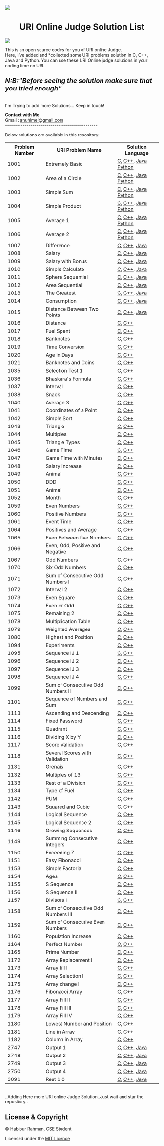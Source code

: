 <img src="https://dka575ofm4ao0.cloudfront.net/pages-transactional_logos/retina/9144/Rl1qxNZhT5u7Bii1tesO" >
<h1 align="center">URI Online Judge Solution List</h1>

<a href="https://hits.seeyoufarm.com"><img src="https://hits.seeyoufarm.com/api/count/incr/badge.svg?url=https%3A%2F%2Fgithub.com%2FHabibu-R-ahman%2FURI-Online-Judge-Solutions.git&count_bg=%2379C83D&title_bg=%23555555&icon=&icon_color=%23E7E7E7&title=Views&edge_flat=false&align=center"/></a></br>

This is an open source codes for you of URI online Judge.<br/>
Here, I've added and *collected some URI problems solution in C, C++, Java and Python. You can use these URI Online judge solutions in your coding time on URI..<br/>
<em><h2>N:B:<q>Before seeing the solution make sure that you tried enough</q></h3></em><br/>
I'm Trying to add more Solutions... Keep in touch!<br>

<strong>Contact with Me</strong><br> 
Gmail    : anuhimel@gmail.com<br>
-----------------------------------------------<br />

Below solutions are available in this repository:<br />

<table class="table table-responsive">

<tr>
<th>Problem Number</th>
<th>URI Problem Name </th>
<th>Solution Language</th>
</tr>

<tr>
<td>1001</td>
<td>Extremely Basic</td>
<td>
    <a href="https://github.com/HimelAhmed/URI-Online-Judge-Solutions/blob/master/All%20Codes/URI_1001.c">C</a>,
    <a href="https://github.com/HimelAhmed/URI-Online-Judge-Solutions/blob/master/All%20Codes/URI_1001.cpp">C++</a>,
    <a href="https://github.com/HimelAhmed/URI-Online-Judge-Solutions/blob/master/All%20Codes/URI_1001.Java">Java</a>
    <a href="https://github.com/HimelAhmed/URI-Online-Judge-Solutions/blob/master/All%20Codes/URI_1001.py">Python</a>
</td>
</tr>

<tr>
<td>1002</td>
<td>Area of a Circle</td>
<td>
    <a href="https://github.com/HimelAhmed/URI-Online-Judge-Solutions/blob/master/All%20Codes/URI_1002.c">C</a>,
    <a href="https://github.com/HimelAhmed/URI-Online-Judge-Solutions/blob/master/All%20Codes/URI_1002.cpp">C++</a>,
    <a href="https://github.com/HimelAhmed/URI-Online-Judge-Solutions/blob/master/All%20Codes/URI_1002.Java">Java</a>
    <a href="https://github.com/HimelAhmed/URI-Online-Judge-Solutions/blob/master/All%20Codes/URI_1002.py">Python</a>
</td>
</tr>

<tr>
<td>1003</td>
<td>Simple Sum</td>
<td>
    <a href="https://github.com/HimelAhmed/URI-Online-Judge-Solutions/blob/master/All%20Codes/URI_1003.c">C</a>,
    <a href="https://github.com/HimelAhmed/URI-Online-Judge-Solutions/blob/master/All%20Codes/URI_1003.cpp">C++</a>,
    <a href="https://github.com/HimelAhmed/URI-Online-Judge-Solutions/blob/master/All%20Codes/URI_1003.Java">Java</a>
    <a href="https://github.com/HimelAhmed/URI-Online-Judge-Solutions/blob/master/All%20Codes/URI_1003.py">Python</a>
</td>
</tr>

<tr>
<td>1004</td>
<td>Simple Product</td>
<td>
    <a href="https://github.com/HimelAhmed/URI-Online-Judge-Solutions/blob/master/All%20Codes/URI_1004.c">C</a>,
    <a href="https://github.com/HimelAhmed/URI-Online-Judge-Solutions/blob/master/All%20Codes/URI_1004.cpp">C++</a>,
    <a href="https://github.com/HimelAhmed/URI-Online-Judge-Solutions/blob/master/All%20Codes/URI_1004.Java">Java</a>
    <a href="https://github.com/HimelAhmed/URI-Online-Judge-Solutions/blob/master/All%20Codes/URI_1004.py">Python</a>
</td>
</tr>

<tr>
<td>1005</td>
<td>Average 1</td>
<td>
    <a href="https://github.com/HimelAhmed/URI-Online-Judge-Solutions/blob/master/All%20Codes/URI_1005.c">C</a>,
    <a href="https://github.com/HimelAhmed/URI-Online-Judge-Solutions/blob/master/All%20Codes/URI_1005.cpp">C++</a>,
    <a href="https://github.com/HimelAhmed/URI-Online-Judge-Solutions/blob/master/All%20Codes/URI_1005.Java">Java</a>
    <a href="https://github.com/HimelAhmed/URI-Online-Judge-Solutions/blob/master/All%20Codes/URI_1005.py">Python</a>
</td>
</tr>

<tr>
<td>1006</td>
<td>Average 2</td>
<td>
    <a href="https://github.com/HimelAhmed/URI-Online-Judge-Solutions/blob/master/All%20Codes/URI_1006.c">C</a>,
    <a href="https://github.com/HimelAhmed/URI-Online-Judge-Solutions/blob/master/All%20Codes/URI_1006.cpp">C++</a>,
    <a href="https://github.com/HimelAhmed/URI-Online-Judge-Solutions/blob/master/All%20Codes/URI_1006.Java">Java</a>
    <a href="https://github.com/HimelAhmed/URI-Online-Judge-Solutions/blob/master/All%20Codes/URI_1006.py">Python</a>
</td>
</tr>

<tr>
<td>1007</td>
<td>Difference</td>
<td>
    <a href="https://github.com/HimelAhmed/URI-Online-Judge-Solutions/blob/master/All%20Codes/URI_1007.c">C</a>,
    <a href="https://github.com/HimelAhmed/URI-Online-Judge-Solutions/blob/master/All%20Codes/URI_1007.cpp">C++</a>,
    <a href="https://github.com/HimelAhmed/URI-Online-Judge-Solutions/blob/master/All%20Codes/URI_1007.Java">Java</a>
</td>
</tr>

<tr>
<td>1008</td>
<td>Salary</td>
<td>
    <a href="https://github.com/HimelAhmed/URI-Online-Judge-Solutions/blob/master/All%20Codes/URI_1008.c">C</a>,
    <a href="https://github.com/HimelAhmed/URI-Online-Judge-Solutions/blob/master/All%20Codes/URI_1008.cpp">C++</a>,
    <a href="https://github.com/HimelAhmed/URI-Online-Judge-Solutions/blob/master/All%20Codes/URI_1008.Java">Java</a>
</td>
</tr>

<tr>
<td>1009</td>
<td>Salary with Bonus</td>
<td>
    <a href="https://github.com/HimelAhmed/URI-Online-Judge-Solutions/blob/master/All%20Codes/URI_1009.c">C</a>,
    <a href="https://github.com/HimelAhmed/URI-Online-Judge-Solutions/blob/master/All%20Codes/URI_1009.cpp">C++</a>,
    <a href="https://github.com/HimelAhmed/URI-Online-Judge-Solutions/blob/master/All%20Codes/URI_1009.Java">Java</a>
</td>
</tr>

<tr>
<td>1010</td>
<td>Simple Calculate</td>
<td>
    <a href="https://github.com/HimelAhmed/URI-Online-Judge-Solutions/blob/master/All%20Codes/URI_1010.c">C</a>,
    <a href="https://github.com/HimelAhmed/URI-Online-Judge-Solutions/blob/master/All%20Codes/URI_1010.cpp">C++</a>,
    <a href="https://github.com/HimelAhmed/URI-Online-Judge-Solutions/blob/master/All%20Codes/URI_1010.Java">Java</a>
</td>
</tr>

<tr>
<td>1011</td>
<td>Sphere Sequential</td>
<td>
    <a href="https://github.com/HimelAhmed/URI-Online-Judge-Solutions/blob/master/All%20Codes/URI_1011.c">C</a>,
    <a href="https://github.com/HimelAhmed/URI-Online-Judge-Solutions/blob/master/All%20Codes/URI_1011.cpp">C++</a>,
    <a href="https://github.com/HimelAhmed/URI-Online-Judge-Solutions/blob/master/All%20Codes/URI_1011.java">Java</a>
</td>
</tr>

<tr>
<td>1012</td>
<td>Area Sequential</td>
<td>
    <a href="https://github.com/HimelAhmed/URI-Online-Judge-Solutions/blob/master/All%20Codes/URI_1012.c">C</a>,
    <a href="https://github.com/HimelAhmed/URI-Online-Judge-Solutions/blob/master/All%20Codes/URI_1012.cpp">C++</a>,
    <a href="https://github.com/HimelAhmed/URI-Online-Judge-Solutions/blob/master/All%20Codes/URI_1012.java">Java</a>
</td>
</tr>

<tr>
<td>1013</td>
<td>The Greatest</td>
<td>
    <a href="https://github.com/HimelAhmed/URI-Online-Judge-Solutions/blob/master/All%20Codes/URI_1013.c">C</a>,
    <a href="https://github.com/HimelAhmed/URI-Online-Judge-Solutions/blob/master/All%20Codes/URI_1013.cpp">C++</a>,
    <a href="https://github.com/HimelAhmed/URI-Online-Judge-Solutions/blob/master/All%20Codes/URI_1013.java">Java</a>
</td>
</tr>

<tr>
<td>1014</td>
<td>Consumption</td>
<td>
    <a href="https://github.com/HimelAhmed/URI-Online-Judge-Solutions/blob/master/All%20Codes/URI_1014.c">C</a>,
    <a href="https://github.com/HimelAhmed/URI-Online-Judge-Solutions/blob/master/All%20Codes/URI_1014.cpp">C++</a>,
    <a href="https://github.com/HimelAhmed/URI-Online-Judge-Solutions/blob/master/All%20Codes/URI_1014.java">Java</a>
</td>
</tr>

<tr>
<td>1015</td>
<td>Distance Between Two Points</td>
<td>
    <a href="https://github.com/HimelAhmed/URI-Online-Judge-Solutions/blob/master/All%20Codes/URI_1015.c">C</a>,
    <a href="https://github.com/HimelAhmed/URI-Online-Judge-Solutions/blob/master/All%20Codes/URI_1015.cpp">C++</a>,
    <a href="https://github.com/HimelAhmed/URI-Online-Judge-Solutions/blob/master/All%20Codes/URI_1015.java">Java</a>
</td>
</tr>

<tr>
<td>1016</td>
<td>Distance</td>
<td><a href="https://github.com/HimelAhmed/URI-Online-Judge-Solutions/blob/master/All%20Codes/URI_1016.c">C</a>,
    <a href="https://github.com/HimelAhmed/URI-Online-Judge-Solutions/blob/master/All%20Codes/URI_1016.cpp">C++</a>
</td>
</tr>

<tr>
<td>1017</td>
<td>Fuel Spent</td>
<td><a href="https://github.com/HimelAhmed/URI-Online-Judge-Solutions/blob/master/All%20Codes/URI_1017.c">C</a>,
    <a href="https://github.com/HimelAhmed/URI-Online-Judge-Solutions/blob/master/All%20Codes/URI_1017.cpp">C++</a>
</td>
</tr>

<tr>
<td>1018</td>
<td>Banknotes</td>
<td><a href="https://github.com/HimelAhmed/URI-Online-Judge-Solutions/blob/master/All%20Codes/URI_1018.c">C</a>,
    <a href="https://github.com/HimelAhmed/URI-Online-Judge-Solutions/blob/master/All%20Codes/URI_1018.cpp">C++</a>
</td>
</tr>

<tr>
<td>1019</td>
<td>Time Conversion</td>
<td><a href="https://github.com/HimelAhmed/URI-Online-Judge-Solutions/blob/master/All%20Codes/URI_1019.c">C</a>,
    <a href="https://github.com/HimelAhmed/URI-Online-Judge-Solutions/blob/master/All%20Codes/URI_1019.cpp">C++</a>
</td>
</tr>

<tr>
<td>1020</td>
<td>Age in Days</td>
<td><a href="https://github.com/HimelAhmed/URI-Online-Judge-Solutions/blob/master/All%20Codes/URI_1020.c">C</a>,
    <a href="https://github.com/HimelAhmed/URI-Online-Judge-Solutions/blob/master/All%20Codes/URI_1020.cpp">C++</a>
</td>
</tr>

<tr>
<td>1021</td>
<td>Banknotes and Coins</td>
<td><a href="https://github.com/HimelAhmed/URI-Online-Judge-Solutions/blob/master/All%20Codes/URI_1021.c">C</a>,
    <a href="https://github.com/HimelAhmed/URI-Online-Judge-Solutions/blob/master/All%20Codes/URI_1021.cpp">C++</a>
</td>
</tr>

<tr>
<td>1035</td>
<td>Selection Test 1</td>
<td><a href="https://github.com/HimelAhmed/URI-Online-Judge-Solutions/blob/master/All%20Codes/URI_1035.c">C</a>,
    <a href="https://github.com/HimelAhmed/URI-Online-Judge-Solutions/blob/master/All%20Codes/URI_1035.cpp">C++</a>
</td>
</tr>

<tr>
<td>1036</td>
<td>Bhaskara's Formula</td>
<td><a href="https://github.com/HimelAhmed/URI-Online-Judge-Solutions/blob/master/All%20Codes/URI_1036.c">C</a>,
    <a href="https://github.com/HimelAhmed/URI-Online-Judge-Solutions/blob/master/All%20Codes/URI_1036.cpp">C++</a>
</td>
</tr>

<tr>
<td>1037</td>
<td>Interval</td>
<td><a href="https://github.com/HimelAhmed/URI-Online-Judge-Solutions/blob/master/All%20Codes/URI_1037.c">C</a>,
    <a href="https://github.com/HimelAhmed/URI-Online-Judge-Solutions/blob/master/All%20Codes/URI_1037.cpp">C++</a>
</td>
</tr>

<tr>
<td>1038</td>
<td>Snack</td>
<td><a href="https://github.com/HimelAhmed/URI-Online-Judge-Solutions/blob/master/All%20Codes/URI_1038.c">C</a>,
    <a href="https://github.com/HimelAhmed/URI-Online-Judge-Solutions/blob/master/All%20Codes/URI_1038.cpp">C++</a>
</td>
</tr>

<tr>
<td>1040</td>
<td>Average 3</td>
<td><a href="https://github.com/HimelAhmed/URI-Online-Judge-Solutions/blob/master/All%20Codes/URI_1040.c">C</a>,
    <a href="https://github.com/HimelAhmed/URI-Online-Judge-Solutions/blob/master/All%20Codes/URI_1040.cpp">C++</a>
</td>
</tr>

<tr>
<td>1041</td>
<td>Coordinates of a Point</td>
<td><a href="https://github.com/HimelAhmed/URI-Online-Judge-Solutions/blob/master/All%20Codes/URI_1041.c">C</a>,
    <a href="https://github.com/HimelAhmed/URI-Online-Judge-Solutions/blob/master/All%20Codes/URI_1041.cpp">C++</a>
</td>
</tr>

<tr>
<td>1042</td>
<td>Simple Sort</td>
<td><a href="https://github.com/HimelAhmed/URI-Online-Judge-Solutions/blob/master/All%20Codes/URI_1042.c">C</a>,
    <a href="https://github.com/HimelAhmed/URI-Online-Judge-Solutions/blob/master/All%20Codes/URI_1042.cpp">C++</a>
</td>
</tr>

<tr>
<td>1043</td>
<td>Triangle</td>
<td><a href="https://github.com/HimelAhmed/URI-Online-Judge-Solutions/blob/master/All%20Codes/URI_1043.c">C</a>,
    <a href="https://github.com/HimelAhmed/URI-Online-Judge-Solutions/blob/master/All%20Codes/URI_1043.cpp">C++</a>
</td>
</tr>

<tr>
<td>1044</td>
<td>Multiples</td>
<td><a href="https://github.com/HimelAhmed/URI-Online-Judge-Solutions/blob/master/All%20Codes/URI_1044.c">C</a>,
    <a href="https://github.com/HimelAhmed/URI-Online-Judge-Solutions/blob/master/All%20Codes/URI_1044.cpp">C++</a>
</td>
</tr>

<tr>
<td>1045</td>
<td>Triangle Types</td>
<td><a href="https://github.com/HimelAhmed/URI-Online-Judge-Solutions/blob/master/All%20Codes/URI_1045.c">C</a>,
    <a href="https://github.com/HimelAhmed/URI-Online-Judge-Solutions/blob/master/All%20Codes/URI_1045.cpp">C++</a>
</td>
</tr>

<tr>
<td>1046</td>
<td>Game Time</td>
<td><a href="https://github.com/HimelAhmed/URI-Online-Judge-Solutions/blob/master/All%20Codes/URI_1046.c">C</a>,
    <a href="https://github.com/HimelAhmed/URI-Online-Judge-Solutions/blob/master/All%20Codes/URI_1046.cpp">C++</a>
</td>
</tr>

<tr>
<td>1047</td>
<td>Game Time with Minutes</td>
<td><a href="https://github.com/HimelAhmed/URI-Online-Judge-Solutions/blob/master/All%20Codes/URI_1047.c">C</a>,
    <a href="https://github.com/HimelAhmed/URI-Online-Judge-Solutions/blob/master/All%20Codes/URI_1047.cpp">C++</a>
</td>
</tr>

<tr>
<td>1048</td>
<td>Salary Increase</td>
<td><a href="https://github.com/HimelAhmed/URI-Online-Judge-Solutions/blob/master/All%20Codes/URI_1048.c">C</a>,
    <a href="https://github.com/HimelAhmed/URI-Online-Judge-Solutions/blob/master/All%20Codes/URI_1048.cpp">C++</a>
</td>
</tr>

<tr>
<td>1049</td>
<td>Animal</td>
<td><a href="https://github.com/HimelAhmed/URI-Online-Judge-Solutions/blob/master/All%20Codes/URI_1049.c">C</a>,
    <a href="https://github.com/HimelAhmed/URI-Online-Judge-Solutions/blob/master/All%20Codes/URI_1049.cpp">C++</a>
</td>
</tr>

<tr>
<td>1050</td>
<td>DDD</td>
<td><a href="https://github.com/HimelAhmed/URI-Online-Judge-Solutions/blob/master/All%20Codes/URI_1050.c">C</a>,
    <a href="https://github.com/HimelAhmed/URI-Online-Judge-Solutions/blob/master/All%20Codes/URI_1050.cpp">C++</a>
</td>
</tr>

<tr>
<td>1051</td>
<td>Animal</td>
<td><a href="https://github.com/HimelAhmed/URI-Online-Judge-Solutions/blob/master/All%20Codes/URI_1051.c">C</a>,
    <a href="https://github.com/HimelAhmed/URI-Online-Judge-Solutions/blob/master/All%20Codes/URI_1051.cpp">C++</a>
</td>
</tr>

<tr>
<td>1052</td>
<td>Month</td>
<td><a href="https://github.com/HimelAhmed/URI-Online-Judge-Solutions/blob/master/All%20Codes/URI_1052.c">C</a>,
    <a href="https://github.com/HimelAhmed/URI-Online-Judge-Solutions/blob/master/All%20Codes/URI_1052.cpp">C++</a>
</td>
</tr>

<tr>
<td>1059</td>
<td>Even Numbers</td>
<td><a href="https://github.com/HimelAhmed/URI-Online-Judge-Solutions/blob/master/All%20Codes/URI_1059.c">C</a>,
    <a href="https://github.com/HimelAhmed/URI-Online-Judge-Solutions/blob/master/All%20Codes/URI_1059.cpp">C++</a>
</td>
</tr>

<tr>
<td>1060</td>
<td>Positive Numbers</td>
<td><a href="https://github.com/HimelAhmed/URI-Online-Judge-Solutions/blob/master/All%20Codes/URI_1060.c">C</a>,
    <a href="https://github.com/HimelAhmed/URI-Online-Judge-Solutions/blob/master/All%20Codes/URI_1060.cpp">C++</a>
</td>
</tr>

<tr>
<td>1061</td>
<td>Event Time</td>
<td><a href="https://github.com/HimelAhmed/URI-Online-Judge-Solutions/blob/master/All%20Codes/URI_1061.c">C</a>,
    <a href="https://github.com/HimelAhmed/URI-Online-Judge-Solutions/blob/master/All%20Codes/URI_1061.cpp">C++</a>
</td>
</tr>

<tr>
<td>1064</td>
<td>Positives and Average</td>
<td><a href="https://github.com/HimelAhmed/URI-Online-Judge-Solutions/blob/master/All%20Codes/URI_1064.c">C</a>,
    <a href="https://github.com/HimelAhmed/URI-Online-Judge-Solutions/blob/master/All%20Codes/URI_1064.cpp">C++</a>
</td>
</tr>

<tr>
<td>1065</td>
<td>Even Between five Numbers</td>
<td><a href="https://github.com/HimelAhmed/URI-Online-Judge-Solutions/blob/master/All%20Codes/URI_1065.c">C</a>,
    <a href="https://github.com/HimelAhmed/URI-Online-Judge-Solutions/blob/master/All%20Codes/URI_1065.cpp">C++</a>
</td>
</tr>

<tr>
<td>1066</td>
<td>Even, Odd, Positive and Negative</td>
<td><a href="https://github.com/HimelAhmed/URI-Online-Judge-Solutions/blob/master/All%20Codes/URI_1066.c">C</a>,
    <a href="https://github.com/HimelAhmed/URI-Online-Judge-Solutions/blob/master/All%20Codes/URI_1066.cpp">C++</a>
</td>
</tr>

<tr>
<td>1067</td>
<td>Odd Numbers</td>
<td><a href="https://github.com/HimelAhmed/URI-Online-Judge-Solutions/blob/master/All%20Codes/URI_1067.c">C</a>,
    <a href="https://github.com/HimelAhmed/URI-Online-Judge-Solutions/blob/master/All%20Codes/URI_1067.cpp">C++</a>
</td>
</tr>

<tr>
<td>1070</td>
<td>Six Odd Numbers</td>
<td><a href="https://github.com/HimelAhmed/URI-Online-Judge-Solutions/blob/master/All%20Codes/URI_1070.c">C</a>,
    <a href="https://github.com/HimelAhmed/URI-Online-Judge-Solutions/blob/master/All%20Codes/URI_1070.cpp">C++</a>
</td>
</tr>

<tr>
<td>1071</td>
<td>Sum of Consecutive Odd Numbers I</td>
<td><a href="https://github.com/HimelAhmed/URI-Online-Judge-Solutions/blob/master/All%20Codes/URI_1071.c">C</a>,
    <a href="https://github.com/HimelAhmed/URI-Online-Judge-Solutions/blob/master/All%20Codes/URI_1071.cpp">C++</a>
</td>
</tr>

<tr>
<td>1072</td>
<td>Interval 2</td>
<td><a href="https://github.com/HimelAhmed/URI-Online-Judge-Solutions/blob/master/All%20Codes/URI_1072.c">C</a>,
    <a href="https://github.com/HimelAhmed/URI-Online-Judge-Solutions/blob/master/All%20Codes/URI_1072.cpp">C++</a>
</td>
</tr>

<tr>
<td>1073</td>
<td>Even Square</td>
<td><a href="https://github.com/HimelAhmed/URI-Online-Judge-Solutions/blob/master/All%20Codes/URI_1073.c">C</a>,
    <a href="https://github.com/HimelAhmed/URI-Online-Judge-Solutions/blob/master/All%20Codes/URI_1073.cpp">C++</a>
</td>
</tr>

<tr>
<td>1074</td>
<td>Even or Odd</td>
<td><a href="https://github.com/HimelAhmed/URI-Online-Judge-Solutions/blob/master/All%20Codes/URI_1074.c">C</a>,
    <a href="https://github.com/HimelAhmed/URI-Online-Judge-Solutions/blob/master/All%20Codes/URI_1074.cpp">C++</a>
</td>
</tr>

<tr>
<td>1075</td>
<td>Remaining 2</td>
<td><a href="https://github.com/HimelAhmed/URI-Online-Judge-Solutions/blob/master/All%20Codes/URI_1075.c">C</a>,
    <a href="https://github.com/HimelAhmed/URI-Online-Judge-Solutions/blob/master/All%20Codes/URI_1075.cpp">C++</a>
</td>
</tr>

<tr>
<td>1078</td>
<td>Multiplication Table</td>
<td><a href="https://github.com/HimelAhmed/URI-Online-Judge-Solutions/blob/master/All%20Codes/URI_1078.c">C</a>,
    <a href="https://github.com/HimelAhmed/URI-Online-Judge-Solutions/blob/master/All%20Codes/URI_1078.cpp">C++</a>
</td>
</tr>

<tr>
<td>1079</td>
<td>Weighted Averages</td>
<td><a href="https://github.com/HimelAhmed/URI-Online-Judge-Solutions/blob/master/All%20Codes/URI_1079.c">C</a>,
    <a href="https://github.com/HimelAhmed/URI-Online-Judge-Solutions/blob/master/All%20Codes/URI_1079.cpp">C++</a>
</td>
</tr>

<tr>
<td>1080</td>
<td>Highest and Position</td>
<td><a href="https://github.com/HimelAhmed/URI-Online-Judge-Solutions/blob/master/All%20Codes/URI_1080.c">C</a>,
    <a href="https://github.com/HimelAhmed/URI-Online-Judge-Solutions/blob/master/All%20Codes/URI_1080.cpp">C++</a>
</td>
</tr>

<tr>
<td>1094</td>
<td>Experiments</td>
<td><a href="https://github.com/HimelAhmed/URI-Online-Judge-Solutions/blob/master/All%20Codes/URI_1094.c">C</a>,
    <a href="https://github.com/HimelAhmed/URI-Online-Judge-Solutions/blob/master/All%20Codes/URI_1094.cpp">C++</a>
</td>
</tr>

<tr>
<td>1095</td>
<td>Sequence IJ 1</td>
<td><a href="https://github.com/HimelAhmed/URI-Online-Judge-Solutions/blob/master/All%20Codes/URI_1095.c">C</a>,
    <a href="https://github.com/HimelAhmed/URI-Online-Judge-Solutions/blob/master/All%20Codes/URI_1095.cpp">C++</a>
</td>
</tr>

<tr>
<td>1096</td>
<td>Sequence IJ 2</td>
<td><a href="https://github.com/HimelAhmed/URI-Online-Judge-Solutions/blob/master/All%20Codes/URI_1096.c">C</a>,
    <a href="https://github.com/HimelAhmed/URI-Online-Judge-Solutions/blob/master/All%20Codes/URI_1096.cpp">C++</a>
</td>
</tr>

<tr>
<td>1097</td>
<td>Sequence IJ 3</td>
<td><a href="https://github.com/HimelAhmed/URI-Online-Judge-Solutions/blob/master/All%20Codes/URI_1097.c">C</a>,
    <a href="https://github.com/HimelAhmed/URI-Online-Judge-Solutions/blob/master/All%20Codes/URI_1097.cpp">C++</a>
</td>
</tr>

<tr>
<td>1098</td>
<td>Sequence IJ 4</td>
<td><a href="https://github.com/HimelAhmed/URI-Online-Judge-Solutions/blob/master/All%20Codes/URI_1098.c">C</a>,
    <a href="https://github.com/HimelAhmed/URI-Online-Judge-Solutions/blob/master/All%20Codes/URI_1098.cpp">C++</a>
</td>
</tr>

<tr>
<td>1099</td>
<td>Sum of Consecutive Odd Numbers II</td>
<td><a href="https://github.com/HimelAhmed/URI-Online-Judge-Solutions/blob/master/All%20Codes/URI_1099.c">C</a>,
    <a href="https://github.com/HimelAhmed/URI-Online-Judge-Solutions/blob/master/All%20Codes/URI_1099.cpp">C++</a>
</td>
</tr>

<tr>
<td>1101</td>
<td>Sequence of Numbers and Sum</td>
<td><a href="https://github.com/HimelAhmed/URI-Online-Judge-Solutions/blob/master/All%20Codes/URI_1101.c">C</a>,
    <a href="https://github.com/HimelAhmed/URI-Online-Judge-Solutions/blob/master/All%20Codes/URI_1101.cpp">C++</a>
</td>
</tr>

<tr>
<td>1113</td>
<td>Ascending and Descending</td>
<td><a href="https://github.com/HimelAhmed/URI-Online-Judge-Solutions/blob/master/All%20Codes/URI_1113.c">C</a>,
    <a href="https://github.com/HimelAhmed/URI-Online-Judge-Solutions/blob/master/All%20Codes/URI_1113.cpp">C++</a>
</td>
</tr>

<tr>
<td>1114</td>
<td>Fixed Password</td>
<td><a href="https://github.com/HimelAhmed/URI-Online-Judge-Solutions/blob/master/All%20Codes/URI_1114.c">C</a>,
    <a href="https://github.com/HimelAhmed/URI-Online-Judge-Solutions/blob/master/All%20Codes/URI_1114.cpp">C++</a>
</td>
</tr>

<tr>
<td>1115</td>
<td>Quadrant</td>
<td><a href="https://github.com/HimelAhmed/URI-Online-Judge-Solutions/blob/master/All%20Codes/URI_1115.c">C</a>,
    <a href="https://github.com/HimelAhmed/URI-Online-Judge-Solutions/blob/master/All%20Codes/URI_1115.cpp">C++</a>
</td>
</tr>

<tr>
<td>1116</td>
<td>Dividing X by Y</td>
<td><a href="https://github.com/HimelAhmed/URI-Online-Judge-Solutions/blob/master/All%20Codes/URI_1116.c">C</a>,
    <a href="https://github.com/HimelAhmed/URI-Online-Judge-Solutions/blob/master/All%20Codes/URI_1116.cpp">C++</a>
</td>
</tr>

<tr>
<td>1117</td>
<td>Score Validation</td>
<td><a href="https://github.com/HimelAhmed/URI-Online-Judge-Solutions/blob/master/All%20Codes/URI_1117.c">C</a>,
    <a href="https://github.com/HimelAhmed/URI-Online-Judge-Solutions/blob/master/All%20Codes/URI_1117.cpp">C++</a>
</td>
</tr>

<tr>
<td>1118</td>
<td>Several Scores with Validation</td>
<td><a href="https://github.com/HimelAhmed/URI-Online-Judge-Solutions/blob/master/All%20Codes/URI_1118.c">C</a>,
    <a href="https://github.com/HimelAhmed/URI-Online-Judge-Solutions/blob/master/All%20Codes/URI_1118.cpp">C++</a>
</td>
</tr>

<tr>
<td>1131</td>
<td>Grenais</td>
<td><a href="https://github.com/HimelAhmed/URI-Online-Judge-Solutions/blob/master/All%20Codes/URI_1131.c">C</a>,
    <a href="https://github.com/HimelAhmed/URI-Online-Judge-Solutions/blob/master/All%20Codes/URI_1131.cpp">C++</a>
</td>
</tr>

<tr>
<td>1132</td>
<td>Multiples of 13</td>
<td><a href="https://github.com/HimelAhmed/URI-Online-Judge-Solutions/blob/master/All%20Codes/URI_1132.c">C</a>,
    <a href="https://github.com/HimelAhmed/URI-Online-Judge-Solutions/blob/master/All%20Codes/URI_1132.cpp">C++</a>
</td>
</tr>

<tr>
<td>1133</td>
<td>Rest of a Division</td>
<td><a href="https://github.com/HimelAhmed/URI-Online-Judge-Solutions/blob/master/All%20Codes/URI_1133.c">C</a>,
    <a href="https://github.com/HimelAhmed/URI-Online-Judge-Solutions/blob/master/All%20Codes/URI_1133.cpp">C++</a>
</td>
</tr>

<tr>
<td>1134</td>
<td>Type of Fuel</td>
<td><a href="https://github.com/HimelAhmed/URI-Online-Judge-Solutions/blob/master/All%20Codes/URI_1134.c">C</a>,
    <a href="https://github.com/HimelAhmed/URI-Online-Judge-Solutions/blob/master/All%20Codes/URI_1134.cpp">C++</a>
</td>
</tr>

<tr>
<td>1142</td>
<td>PUM</td>
<td><a href="https://github.com/HimelAhmed/URI-Online-Judge-Solutions/blob/master/All%20Codes/URI_1142.c">C</a>,
    <a href="https://github.com/HimelAhmed/URI-Online-Judge-Solutions/blob/master/All%20Codes/URI_1142.cpp">C++</a>
</td>
</tr>

<tr>
<td>1143</td>
<td>Squared and Cubic</td>
<td><a href="https://github.com/HimelAhmed/URI-Online-Judge-Solutions/blob/master/All%20Codes/URI_1143.c">C</a>,
    <a href="https://github.com/HimelAhmed/URI-Online-Judge-Solutions/blob/master/All%20Codes/URI_1143.cpp">C++</a>
</td>
</tr>

<tr>
<td>1144</td>
<td>Logical Sequence</td>
<td><a href="https://github.com/HimelAhmed/URI-Online-Judge-Solutions/blob/master/All%20Codes/URI_1114.c">C</a>,
    <a href="https://github.com/HimelAhmed/URI-Online-Judge-Solutions/blob/master/All%20Codes/URI_1114.cpp">C++</a>
</td>
</tr>

<tr>
<td>1145</td>
<td>Logical Sequence 2</td>
<td><a href="https://github.com/HimelAhmed/URI-Online-Judge-Solutions/blob/master/All%20Codes/URI_1145.c">C</a>,
    <a href="https://github.com/HimelAhmed/URI-Online-Judge-Solutions/blob/master/All%20Codes/URI_1145.cpp">C++</a>
</td>
</tr>

<tr>
<td>1146</td>
<td>Growing Sequences</td>
<td><a href="https://github.com/HimelAhmed/URI-Online-Judge-Solutions/blob/master/All%20Codes/URI_1146.c">C</a>,
    <a href="https://github.com/HimelAhmed/URI-Online-Judge-Solutions/blob/master/All%20Codes/URI_1146.cpp">C++</a>
</td>
</tr>

<tr>
<td>1149</td>
<td>Summing Consecutive Integers</td>
<td><a href="https://github.com/HimelAhmed/URI-Online-Judge-Solutions/blob/master/All%20Codes/URI_1149.c">C</a>,
    <a href="https://github.com/HimelAhmed/URI-Online-Judge-Solutions/blob/master/All%20Codes/URI_1149.cpp">C++</a>
</td>
</tr>

<tr>
<td>1150</td>
<td>Exceeding Z</td>
<td><a href="https://github.com/HimelAhmed/URI-Online-Judge-Solutions/blob/master/All%20Codes/URI_1150.c">C</a>,
    <a href="https://github.com/HimelAhmed/URI-Online-Judge-Solutions/blob/master/All%20Codes/URI_1150.cpp">C++</a>
</td>
</tr>

<tr>
<td>1151</td>
<td>Easy Fibonacci</td>
<td><a href="https://github.com/HimelAhmed/URI-Online-Judge-Solutions/blob/master/All%20Codes/URI_1151.c">C</a>,
    <a href="https://github.com/HimelAhmed/URI-Online-Judge-Solutions/blob/master/All%20Codes/URI_1151.cpp">C++</a>
</td>
</tr>

<tr>
<td>1153</td>
<td>Simple Factorial</td>
<td><a href="https://github.com/HimelAhmed/URI-Online-Judge-Solutions/blob/master/All%20Codes/URI_1153.c">C</a>,
    <a href="https://github.com/HimelAhmed/URI-Online-Judge-Solutions/blob/master/All%20Codes/URI_1153.cpp">C++</a>
</td>
</tr>

<tr>
<td>1154</td>
<td>Ages</td>
<td><a href="https://github.com/HimelAhmed/URI-Online-Judge-Solutions/blob/master/All%20Codes/URI_1154.c">C</a>,
    <a href="https://github.com/HimelAhmed/URI-Online-Judge-Solutions/blob/master/All%20Codes/URI_1154.cpp">C++</a>
</td>
</tr>

<tr>
<td>1155</td>
<td>S Sequence</td>
<td><a href="https://github.com/HimelAhmed/URI-Online-Judge-Solutions/blob/master/All%20Codes/URI_1155.c">C</a>,
    <a href="https://github.com/HimelAhmed/URI-Online-Judge-Solutions/blob/master/All%20Codes/URI_1155.cpp">C++</a>
</td>
</tr>

<tr>
<td>1156</td>
<td>S Sequence II</td>
<td><a href="https://github.com/HimelAhmed/URI-Online-Judge-Solutions/blob/master/All%20Codes/URI_1156.c">C</a>,
    <a href="https://github.com/HimelAhmed/URI-Online-Judge-Solutions/blob/master/All%20Codes/URI_1156.cpp">C++</a>
</td>
</tr>

<tr>
<td>1157</td>
<td>Divisors I</td>
<td><a href="https://github.com/HimelAhmed/URI-Online-Judge-Solutions/blob/master/All%20Codes/URI_1157.c">C</a>,
    <a href="https://github.com/HimelAhmed/URI-Online-Judge-Solutions/blob/master/All%20Codes/URI_1157.cpp">C++</a>
</td>
</tr>

<tr>
<td>1158</td>
<td>Sum of Consecutive Odd Numbers III</td>
<td><a href="https://github.com/HimelAhmed/URI-Online-Judge-Solutions/blob/master/All%20Codes/URI_1158.c">C</a>,
    <a href="https://github.com/HimelAhmed/URI-Online-Judge-Solutions/blob/master/All%20Codes/URI_1158.cpp">C++</a>
</td>
</tr>

<tr>
<td>1159</td>
<td>Sum of Consecutive Even Numbers</td>
<td><a href="https://github.com/HimelAhmed/URI-Online-Judge-Solutions/blob/master/All%20Codes/URI_1159.c">C</a>,
    <a href="https://github.com/HimelAhmed/URI-Online-Judge-Solutions/blob/master/All%20Codes/URI_1159.cpp">C++</a>
</td>
</tr>

<tr>
<td>1160</td>
<td>Population Increase</td>
<td><a href="https://github.com/HimelAhmed/URI-Online-Judge-Solutions/blob/master/All%20Codes/URI_1160.c">C</a>,
    <a href="https://github.com/HimelAhmed/URI-Online-Judge-Solutions/blob/master/All%20Codes/URI_1160.cpp">C++</a>
</td>
</tr>

<tr>
<td>1164</td>
<td>Perfect Number</td>
<td><a href="https://github.com/HimelAhmed/URI-Online-Judge-Solutions/blob/master/All%20Codes/URI_1164.c">C</a>,
    <a href="https://github.com/HimelAhmed/URI-Online-Judge-Solutions/blob/master/All%20Codes/URI_1164.cpp">C++</a>
</td>
</tr>

<tr>
<td>1165</td>
<td>Prime Number</td>
<td><a href="https://github.com/HimelAhmed/URI-Online-Judge-Solutions/blob/master/All%20Codes/URI_1165.c">C</a>,
    <a href="https://github.com/HimelAhmed/URI-Online-Judge-Solutions/blob/master/All%20Codes/URI_1165.cpp">C++</a>
</td>
</tr>

<tr>
<td>1172</td>
<td>Array Replacement I</td>
<td><a href="https://github.com/HimelAhmed/URI-Online-Judge-Solutions/blob/master/All%20Codes/URI_1172.c">C</a>,
    <a href="https://github.com/HimelAhmed/URI-Online-Judge-Solutions/blob/master/All%20Codes/URI_1172.cpp">C++</a>
</td>
</tr>

<tr>
<td>1173</td>
<td>Array fill I</td>
<td><a href="https://github.com/HimelAhmed/URI-Online-Judge-Solutions/blob/master/All%20Codes/URI_1173.c">C</a>,
    <a href="https://github.com/HimelAhmed/URI-Online-Judge-Solutions/blob/master/All%20Codes/URI_1173.cpp">C++</a>
</td>
</tr>

<tr>
<td>1174</td>
<td>Array Selection I</td>
<td><a href="https://github.com/HimelAhmed/URI-Online-Judge-Solutions/blob/master/All%20Codes/URI_1174.c">C</a>,
    <a href="https://github.com/HimelAhmed/URI-Online-Judge-Solutions/blob/master/All%20Codes/URI_1174.cpp">C++</a>
</td>
</tr>

<tr>
<td>1175</td>
<td>Array change I</td>
<td><a href="https://github.com/HimelAhmed/URI-Online-Judge-Solutions/blob/master/All%20Codes/URI_1175.c">C</a>,
    <a href="https://github.com/HimelAhmed/URI-Online-Judge-Solutions/blob/master/All%20Codes/URI_1175.cpp">C++</a>
</td>
</tr>

<tr>
<td>1176</td>
<td>Fibonacci Array</td>
<td><a href="https://github.com/HimelAhmed/URI-Online-Judge-Solutions/blob/master/All%20Codes/URI_1176.c">C</a>,
    <a href="https://github.com/HimelAhmed/URI-Online-Judge-Solutions/blob/master/All%20Codes/URI_1176.cpp">C++</a>
</td>
</tr>

<tr>
<td>1177</td>
<td>Array Fill II</td>
<td><a href="https://github.com/HimelAhmed/URI-Online-Judge-Solutions/blob/master/All%20Codes/URI_1177.c">C</a>,
    <a href="https://github.com/HimelAhmed/URI-Online-Judge-Solutions/blob/master/All%20Codes/URI_1177.cpp">C++</a>
</td>
</tr>

<tr>
<td>1178</td>
<td>Array Fill III</td>
<td><a href="https://github.com/HimelAhmed/URI-Online-Judge-Solutions/blob/master/All%20Codes/URI_1178.c">C</a>,
    <a href="https://github.com/HimelAhmed/URI-Online-Judge-Solutions/blob/master/All%20Codes/URI_1178.cpp">C++</a>
</td>
</tr>

<tr>
<td>1179</td>
<td>Array Fill IV</td>
<td><a href="https://github.com/HimelAhmed/URI-Online-Judge-Solutions/blob/master/All%20Codes/URI_1179.c">C</a>,
    <a href="https://github.com/HimelAhmed/URI-Online-Judge-Solutions/blob/master/All%20Codes/URI_1179.cpp">C++</a>
</td>
</tr>

<tr>
<td>1180</td>
<td>Lowest Number and Position</td>
<td><a href="https://github.com/HimelAhmed/URI-Online-Judge-Solutions/blob/master/All%20Codes/URI_1180.c">C</a>,
    <a href="https://github.com/HimelAhmed/URI-Online-Judge-Solutions/blob/master/All%20Codes/URI_1180.cpp">C++</a>
</td>
</tr>

<tr>
<td>1181</td>
<td>Line in Array</td>
<td><a href="https://github.com/HimelAhmed/URI-Online-Judge-Solutions/blob/master/All%20Codes/URI_1181.c">C</a>,
    <a href="https://github.com/HimelAhmed/URI-Online-Judge-Solutions/blob/master/All%20Codes/URI_1181.cpp">C++</a>
</td>
</tr>

<tr>
<td>1182</td>
<td>Column in Array</td>
<td>
    <a href="https://github.com/HimelAhmed/URI-Online-Judge-Solutions/blob/master/All%20Codes/URI_1182.c">C</a>,
    <a href="https://github.com/HimelAhmed/URI-Online-Judge-Solutions/blob/master/All%20Codes/URI_1182.cpp">C++</a>
</td>
</tr>

<tr>
<td>2747</td>
<td>Output 1</td>
<td>
    <a href="https://github.com/HimelAhmed/URI-Online-Judge-Solutions/blob/master/All%20Codes/URI_2747.c">C</a>,
    <a href="https://github.com/HimelAhmed/URI-Online-Judge-Solutions/blob/master/All%20Codes/URI_2747.cpp">C++</a>,
    <a href="https://github.com/HimelAhmed/URI-Online-Judge-Solutions/blob/master/All%20Codes/URI_2747.java">Java</a>
</td>
</tr>

<tr>
<td>2748</td>
<td>Output 2</td>
<td>
    <a href="https://github.com/HimelAhmed/URI-Online-Judge-Solutions/blob/master/All%20Codes/URI_2748.c">C</a>,
    <a href="https://github.com/HimelAhmed/URI-Online-Judge-Solutions/blob/master/All%20Codes/URI_2748.cpp">C++</a>,
    <a href="https://github.com/HimelAhmed/URI-Online-Judge-Solutions/blob/master/All%20Codes/URI_2748.java">Java</a>
</td>
</tr>

<tr>
<td>2749</td>
<td>Output 3</td>
<td>
    <a href="https://github.com/HimelAhmed/URI-Online-Judge-Solutions/blob/master/All%20Codes/URI_2749.c">C</a>,
    <a href="https://github.com/HimelAhmed/URI-Online-Judge-Solutions/blob/master/All%20Codes/URI_2749.cpp">C++</a>,
    <a href="https://github.com/HimelAhmed/URI-Online-Judge-Solutions/blob/master/All%20Codes/URI_2749.java">Java</a>
</td>
</tr>

<tr>
<td>2750</td>
<td>Output 4</td>
<td>
    <a href="https://github.com/HimelAhmed/URI-Online-Judge-Solutions/blob/master/All%20Codes/URI_2750.c">C</a>,
    <a href="https://github.com/HimelAhmed/URI-Online-Judge-Solutions/blob/master/All%20Codes/URI_2750.cpp">C++</a>,
    <a href="https://github.com/HimelAhmed/URI-Online-Judge-Solutions/blob/master/All%20Codes/URI_2750.java">Java</a>
</td>
</tr>

<tr>
<td>3091</td>
<td>Rest 1.0</td>
<td>
    <a href="https://github.com/HimelAhmed/URI-Online-Judge-Solutions/blob/master/All%20Codes/URI_3091.c">C</a>,
    <a href="https://github.com/HimelAhmed/URI-Online-Judge-Solutions/blob/master/All%20Codes/URI_3091.cpp">C++</a>,
    <a href="https://github.com/HimelAhmed/URI-Online-Judge-Solutions/blob/master/All%20Codes/URI_3091.java">Java</a>
</td>
</tr>

</table>
<br />..Adding Here more URI online Judge Solution..Just wait and star the repository..

## License & Copyright

© Habibur Rahman, CSE Student

Licensed under the [MIT Licence](LICENSE)

